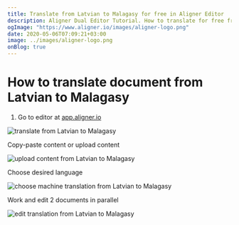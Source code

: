```yaml
---
title: Translate from Latvian to Malagasy for free in Aligner Editor
description: Aligner Dual Editor Tutorial. How to translate for free from Latvian to Malagasy. Aligner is multilingual document management platform. 
ogImage: "https://www.aligner.io/images/aligner-logo.png"
date: 2020-05-06T07:09:21+03:00
image: ../images/aligner-logo.png
onBlog: true
---
```


# How to translate document from Latvian to Malagasy

1. Go to editor at [app.aligner.io](https://app.aligner.io "Aligner App web page")

![translate from Latvian to Malagasy](../aligner-blank-editor.png "translate from Latvian to Malagasy")

Copy-paste content or upload content

![upload content from Latvian to Malagasy](../aligner-uploaded-document.png "upload content from Latvian to Malagasy")

Choose desired language

![choose machine translation from Latvian to Malagasy](../aligner-language-dropdown.png "choose machine translation from Latvian to Malagasy")

Work and edit 2 documents in parallel

![edit translation from Latvian to Malagasy](../aligner-double-sitded-editor.png "edit translation from Latvian to Malagasy")

